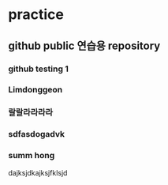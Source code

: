 # practice

## github public 연습용 repository

### github testing 1
### Limdonggeon
### 랄랄라라라라
### sdfasdogadvk
### summ hong

dajksjdkajksjfklsjd